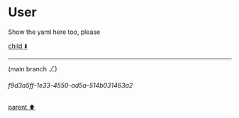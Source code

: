 # User

Show the yaml here too, please 

[child ⬇️](#f9d3a5ff-1e33-4550-ad5a-514b031463a2)

---

(main branch ⎇)
###### f9d3a5ff-1e33-4550-ad5a-514b031463a2
[parent ⬆️](#aaa233f1-49fe-4fcc-9e62-dd1f49b1da4f)
